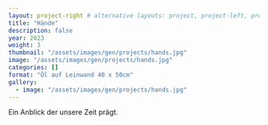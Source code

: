 ```yaml
---
layout: project-right # alternative layouts: project, project-left, project-right, project-top
title: "Hände"
description: false
year: 2023
weight: 3
thumbnail: "/assets/images/gen/projects/hands.jpg"
image: "/assets/images/gen/projects/hands.jpg"
categories: []
format: "Öl auf Leinwand 40 x 50cm"
gallery:
  - image: "/assets/images/gen/projects/hands.jpg"
---
```


Ein Anblick der unsere Zeit prägt.